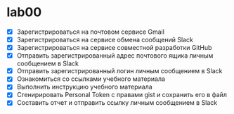 # lab00
-[x] Зарегистрироваться на почтовом сервисе Gmail
-[x] Зарегистрироваться на сервисе обмена сообщений Slack
-[x] Зарегистрироваться на сервисе совместной разработки GitHub
-[x] Отправить зарегистрированный адрес почтового ящика личным сообщением в Slack
-[x] Отправить зарегистрированный логин личным сообщением в Slack
-[x] Ознакомиться со ссылками учебного материала
-[x] Выполнить инструкцию учебного материала
-[x] Сгенирировать Personal Token с правами gist и сохранить его в файл
-[x] Составить отчет и отправить ссылку личным сообщением в Slack
